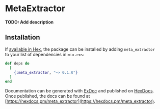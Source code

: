 # MetaExtractor

**TODO: Add description**

## Installation

If [available in Hex](https://hex.pm/docs/publish), the package can be installed
by adding `meta_extractor` to your list of dependencies in `mix.exs`:

```elixir
def deps do
  [
    {:meta_extractor, "~> 0.1.0"}
  ]
end
```

Documentation can be generated with [ExDoc](https://github.com/elixir-lang/ex_doc)
and published on [HexDocs](https://hexdocs.pm). Once published, the docs can
be found at [https://hexdocs.pm/meta_extractor](https://hexdocs.pm/meta_extractor).

